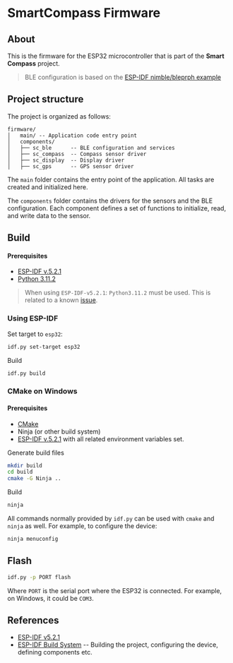 # SmartCompass Firmware
## About
This is the firmware for the ESP32 microcontroller that is part of the **Smart Compass** project.
> BLE configuration is based on the [ESP-IDF nimble/bleprph example](https://github.com/espressif/esp-idf/tree/5a40bb8746633477c07ff9a3e90016c37fa0dc0c/examples/bluetooth/nimble/bleprph)

## Project structure
The project is organized as follows:
```
firmware/ 
│   main/ -- Application code entry point
│   components/
│   ├── sc_ble      -- BLE configuration and services
│   ├── sc_compass  -- Compass sensor driver
│   ├── sc_display  -- Display driver
│   ├── sc_gps      -- GPS sensor driver
```
The `main` folder contains the entry point of the application. All tasks are created and initialized here.

The `components` folder contains the drivers for the sensors and the BLE configuration.
Each component defines a set of functions to initialize, read, and write data to the sensor.

## Build
#### Prerequisites
- [ESP-IDF v.5.2.1](https://docs.espressif.com/projects/esp-idf/en/stable/esp32/get-started/index.html#manual-installation)
- [Python 3.11.2](https://www.python.org/downloads/release/python-3112/)
> When using `ESP-IDF-v5.2.1`: `Python3.11.2` must be used. This is related to a known [issue](https://github.com/espressif/esp-idf/issues/12519).
### Using ESP-IDF
Set target to `esp32`:
```bash
idf.py set-target esp32
```
Build
```bash
idf.py build
```
### CMake on Windows
#### Prerequisites
- [CMake](https://cmake.org/download/)
- Ninja (or other build system)
- [ESP-IDF v.5.2.1](https://docs.espressif.com/projects/esp-idf/en/stable/esp32/get-started/index.html#manual-installation)
with all related environment variables set.

Generate build files
```bash
mkdir build 
cd build
cmake -G Ninja ..
```
Build
```bash
ninja
```
All commands normally provided by `idf.py` can be used with `cmake` and `ninja` as well. For example, to configure the device:
```bash
ninja menuconfig
```

## Flash
```bash
idf.py -p PORT flash
```
Where `PORT` is the serial port where the ESP32 is connected. For example, on Windows, it could be `COM3`.

## References
- [ESP-IDF v5.2.1](https://docs.espressif.com/projects/esp-idf/en/stable/esp32/get-started/index.html#manual-installation)
- [ESP-IDF Build System](https://docs.espressif.com/projects/esp-idf/en/stable/esp32/api-guides/build-system.html) -- Building the project, configuring the device, defining components etc.